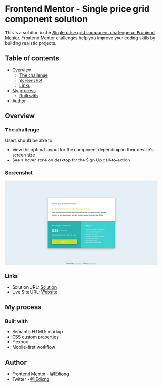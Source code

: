 # Frontend Mentor - Single price grid component solution

This is a solution to the [Single price grid component challenge on Frontend Mentor](https://www.frontendmentor.io/challenges/single-price-grid-component-5ce41129d0ff452fec5abbbc). Frontend Mentor challenges help you improve your coding skills by building realistic projects. 

## Table of contents

- [Overview](#overview)
  - [The challenge](#the-challenge)
  - [Screenshot](#screenshot)
  - [Links](#links)
- [My process](#my-process)
  - [Built with](#built-with)
- [Author](#author)

## Overview

### The challenge

Users should be able to:

- View the optimal layout for the component depending on their device's screen size
- See a hover state on desktop for the Sign Up call-to-action

### Screenshot

![Desktop Screenshot](./assets/screenshots/desktop-screenshot.png)


### Links

- Solution URL: [Solution](https://www.frontendmentor.io/solutions/responsive-single-price-grid-using-flexbox-y5C4ZkQMV)
- Live Site URL: [Website](https://iediong.github.io/fem-single-price-grid-component)

## My process

### Built with

- Semantic HTML5 markup
- CSS custom properties
- Flexbox
- Mobile-first workflow

## Author

- Frontend Mentor - [@IEdiong](https://www.frontendmentor.io/profile/IEdiong)
- Twitter - [@IEdiong](https://www.twitter.com/IEdiong)
